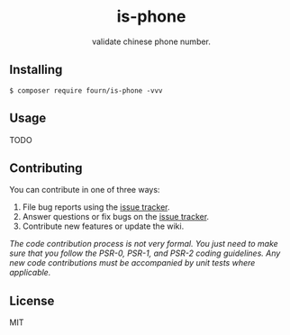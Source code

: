 <h1 align="center"> is-phone </h1>

<p align="center"> validate chinese phone number.</p>


## Installing

```shell
$ composer require fourn/is-phone -vvv
```

## Usage

TODO

## Contributing

You can contribute in one of three ways:

1. File bug reports using the [issue tracker](https://github.com/fourn/is-phone/issues).
2. Answer questions or fix bugs on the [issue tracker](https://github.com/fourn/is-phone/issues).
3. Contribute new features or update the wiki.

_The code contribution process is not very formal. You just need to make sure that you follow the PSR-0, PSR-1, and PSR-2 coding guidelines. Any new code contributions must be accompanied by unit tests where applicable._

## License

MIT